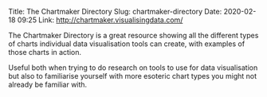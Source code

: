Title: The Chartmaker Directory
Slug: chartmaker-directory
Date: 2020-02-18 09:25
Link: http://chartmaker.visualisingdata.com/

The Chartmaker Directory is a great resource showing all the different types of charts individual data visualisation tools can create, with examples of those charts in action.

Useful both when trying to do research on tools to use for data visualisation but also to familiarise yourself with more esoteric chart types you might not already be familiar with.
